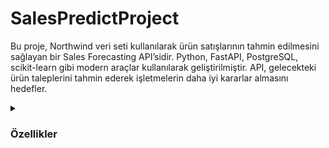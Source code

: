 # SalesPredictProject

Bu proje, Northwind veri seti kullanılarak ürün satışlarının tahmin edilmesini sağlayan bir Sales Forecasting API’sidir. Python, FastAPI, PostgreSQL, scikit-learn gibi modern araçlar kullanılarak geliştirilmiştir. API, gelecekteki ürün taleplerini tahmin ederek işletmelerin daha iyi kararlar almasını hedefler.

<details>
<summary><h3>Özellikler</h3></summary>

*Ürün geçmiş verilerine göre satış tahmini yapar.
*RESTful API mimarisi
*PostgreSQL veritabanı kullanımı
*Model eğitimi ve tahmin işlemleri
*Swagger UI üzerinden API dokümantasyonu

<details>
<summary><h3>Kullanılan Teknolojiler</h3></summary>
*Python
*FastAPI
*scikit-learn
*SQLAlchemy
*PostgreSQL
*Pandas, NumPy
*Decision Trees
